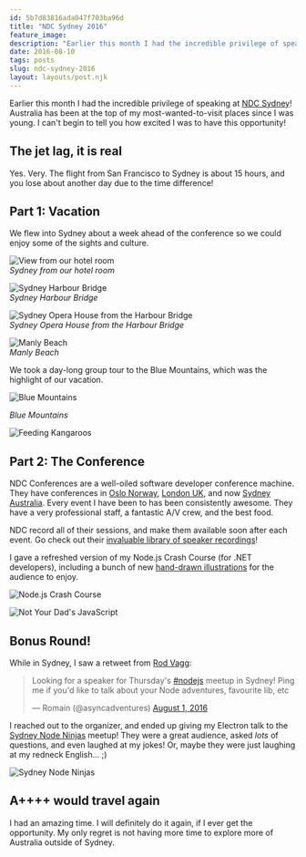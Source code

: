 ```yaml
---
id: 5b7d83816ada047f703ba96d
title: "NDC Sydney 2016"
feature_image: 
description: "Earlier this month I had the incredible privilege of speaking at NDC Sydney! Australia has been at the top of my most-wanted-to-visit…"
date: 2016-08-10
tags: posts
slug: ndc-sydney-2016
layout: layouts/post.njk
---
```


Earlier this month I had the incredible privilege of speaking at [NDC Sydney](http://ndcsydney.com/)! Australia has been at the top of my most-wanted-to-visit places since I was young. I can't begin to tell you how excited I was to have this opportunity!

## The jet lag, it is real

Yes. Very. The flight from San Francisco to Sydney is about 15 hours, and you lose about another day due to the time difference!

## Part 1: Vacation

We flew into Sydney about a week ahead of the conference so we could enjoy some of the sights and culture.

![View from our hotel room](/content/images/2016/08/IMG_1904-1.jpg)  
_Sydney from our hotel room_

![Sydney Harbour Bridge](/content/images/2016/08/IMG_2127-1.jpg)  
_Sydney Harbour Bridge_

![Sydney Opera House from the Harbour Bridge](/content/images/2016/08/IMG_2156-1.jpg)  
_Sydney Opera House from the Harbour Bridge_

![Manly Beach](/content/images/2016/08/IMG_2311-1.jpg)  
_Manly Beach_

We took a day-long group tour to the Blue Mountains, which was the highlight of our vacation.

![Blue Mountains](/content/images/2016/08/IMG_2445-1.jpg)

_Blue Mountains_

![Feeding Kangaroos](/content/images/2016/08/IMG_2480-1.jpg)

## Part 2: The Conference

NDC Conferences are a well-oiled software developer conference machine. They have conferences in [Oslo Norway](http://ndcoslo.com/), [London UK](http://ndc-london.com/), and now [Sydney Australia](http://ndcsydney.com/). Every event I have been to has been consistently awesome. They have a very professional staff, a fantastic A/V crew, and the best food.

NDC record all of their sessions, and make them available soon after each event. Go check out their [invaluable library of speaker recordings](https://vimeo.com/ndcconferences)!

I gave a refreshed version of my Node.js Crash Course (for .NET developers), including a bunch of new [hand-drawn illustrations](https://medium.com/@reverentgeek/captivate-your-audience-using-simple-illustrations-5bf0fcd0e301#.reirgq1nc) for the audience to enjoy.

![Node.js Crash Course](/content/images/2016/08/IMG_2562.jpg)

![Not Your Dad's JavaScript](/content/images/2016/08/IMG_2566.jpg)

## Bonus Round!

While in Sydney, I saw a retweet from [Rod Vagg](https://twitter.com/rvagg):

> Looking for a speaker for Thursday's [#nodejs](https://twitter.com/hashtag/nodejs?src=hash) meetup in Sydney! Ping me if you'd like to talk about your Node adventures, favourite lib, etc
>
> — Romain (@asyncadventures) [August 1, 2016](https://twitter.com/asyncadventures/status/759907025618767872)

I reached out to the organizer, and ended up giving my Electron talk to the [Sydney Node Ninjas](http://www.meetup.com/sydney-node-ninjas/events/228199767/?from=ref) meetup! They were a great audience, asked _lots_ of questions, and even laughed at my jokes! Or, maybe they were just laughing at my redneck English... ;)

![Sydney Node Ninjas](/content/images/2016/08/IMG_2584.jpg)

## A++++ would travel again

I had an amazing time. I will definitely do it again, if I ever get the opportunity. My only regret is not having more time to explore more of Australia outside of Sydney.

